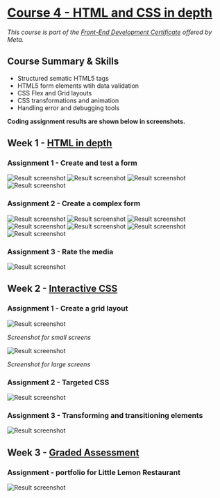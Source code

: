 # [Course 4 - HTML and CSS in depth](https://www.coursera.org/learn/html-and-css-in-depth/)

_This course is part of the [Front-End Development Certificate](https://www.coursera.org/professional-certificates/meta-front-end-developer) offered by Meta._

## Course Summary & Skills

- Structured sematic HTML5 tags
- HTML5 form elements wtih data validation
- CSS Flex and Grid layouts
- CSS transformations and animation
- Handling error and debugging tools

**Coding assignment results are shown below in screenshots.**

## Week 1 - [HTML in depth]()

### Assignment 1 - Create and test a form

![Result screenshot](./week1%20-%20HTML%20in%20depth/assignment1%20-%20create%20and%20test%20a%20form/result/1.png)
![Result screenshot](./week1%20-%20HTML%20in%20depth/assignment1%20-%20create%20and%20test%20a%20form/result/4.png)
![Result screenshot](./week1%20-%20HTML%20in%20depth/assignment1%20-%20create%20and%20test%20a%20form/result/2.png)
![Result screenshot](./week1%20-%20HTML%20in%20depth/assignment1%20-%20create%20and%20test%20a%20form/result/3.png)

### Assignment 2 - Create a complex form

![Result screenshot](./week1%20-%20HTML%20in%20depth/assignment2%20-%20create%20a%20complex%20form/result/1.png)
![Result screenshot](./week1%20-%20HTML%20in%20depth/assignment2%20-%20create%20a%20complex%20form/result/7.png)
![Result screenshot](./week1%20-%20HTML%20in%20depth/assignment2%20-%20create%20a%20complex%20form/result/2.png)
![Result screenshot](./week1%20-%20HTML%20in%20depth/assignment2%20-%20create%20a%20complex%20form/result/3.png)
![Result screenshot](./week1%20-%20HTML%20in%20depth/assignment2%20-%20create%20a%20complex%20form/result/4.png)
![Result screenshot](./week1%20-%20HTML%20in%20depth/assignment2%20-%20create%20a%20complex%20form/result/5.png)
![Result screenshot](./week1%20-%20HTML%20in%20depth/assignment2%20-%20create%20a%20complex%20form/result/6.png)

### Assignment 3 - Rate the media

![Result screenshot](./week1%20-%20HTML%20in%20depth/assignment3%20-%20rate%20the%20media/result/1.png)

## Week 2 - [Interactive CSS]()

### Assignment 1 - Create a grid layout

![Result screenshot](./week2%20-%20Interactive%20CSS/assignment1%20-%20create%20a%20grid%20layout/result/1-sm.png)

_Screenshot for small screens_

![Result screenshot](./week2%20-%20Interactive%20CSS/assignment1%20-%20create%20a%20grid%20layout/result/2-lg.png)

_Screenshot for large screens_

### Assignment 2 - Targeted CSS

![Result screenshot](./week2%20-%20Interactive%20CSS/assignment2%20-%20targeted%20CSS/result/1.png)

### Assignment 3 - Transforming and transitioning elements

![Result screenshot](./week2%20-%20Interactive%20CSS/assignment3%20-%20transforming%20and%20transitioning%20elements/result/1.gif)

## Week 3 - [Graded Assessment]()

### Assignment - portfolio for Little Lemon Restaurant

![Result screenshot](./week3%20-%20Graded%20Assessment/result/screenshot.png)

